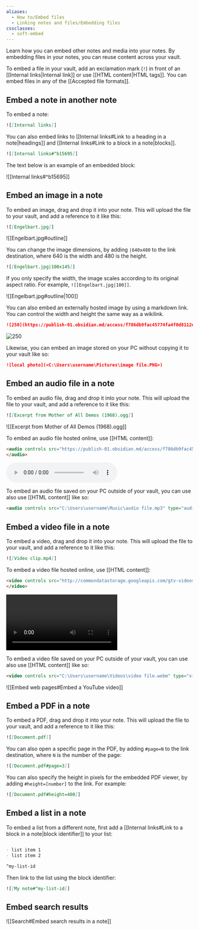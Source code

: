 ```yaml
---
aliases:
  - How to/Embed files
  - Linking notes and files/Embedding files
cssclasses:
  - soft-embed
---
```


Learn how you can embed other notes and media into your notes. By embedding files in your notes, you can reuse content across your vault.

To embed a file in your vault, add an exclamation mark (`!`) in front of an [[Internal links|Internal link]] or use [[HTML content|HTML tags]]. You can embed files in any of the [[Accepted file formats]].

## Embed a note in another note

To embed a note:

```md
![[Internal links]]
```

You can also embed links to [[Internal links#Link to a heading in a note|headings]] and [[Internal links#Link to a block in a note|blocks]].

```md
![[Internal links#^b15695]]
```

The text below is an example of an embedded block:

![[Internal links#^b15695]]

## Embed an image in a note

To embed an image, drag and drop it into your note. This will upload the file to your vault, and add a reference to it like this:

```md
![[Engelbart.jpg]]
```

![[Engelbart.jpg#outline]]

You can change the image dimensions, by adding `|640x480` to the link destination, where 640 is the width and 480 is the height.

```md
![[Engelbart.jpg|100x145]]
```

If you only specify the width, the image scales according to its original aspect ratio. For example, `![[Engelbart.jpg|100]]`.

![[Engelbart.jpg#outline|100]]

You can also embed an externally hosted image by using a markdown link. You can control the width and height the same way as a wikilink. 

```md
![250](https://publish-01.obsidian.md/access/f786db9fac45774fa4f0d8112e232d67/Attachments/Engelbart.jpg)
```

![250](https://publish-01.obsidian.md/access/f786db9fac45774fa4f0d8112e232d67/Attachments/Engelbart.jpg)

Likewise, you can embed an image stored on your PC without copying it to your vault like so:

```md
![local photo](<C:\Users\username\Pictures\image file.PNG>)
```

## Embed an audio file in a note

To embed an audio file, drag and drop it into your note. This will upload the file to your vault, and add a reference to it like this:

```md
![[Excerpt from Mother of All Demos (1968).ogg]]
```

![[Excerpt from Mother of All Demos (1968).ogg]]

To embed an audio file hosted online, use [[HTML content]]:

```html
<audio controls src="https://publish-01.obsidian.md/access/f786db9fac45774fa4f0d8112e232d67/Attachments/audio/Excerpt%20from%20Mother%20of%20All%20Demos%20(1968).ogg" type="audio/ogg">
</audio>
```

<audio controls src="https://publish-01.obsidian.md/access/f786db9fac45774fa4f0d8112e232d67/Attachments/audio/Excerpt%20from%20Mother%20of%20All%20Demos%20(1968).ogg" type="audio/ogg">
</audio>

To embed an audio file saved on your PC outside of your vault, you can use also use [[HTML content]] like so:

```html
<audio controls src="C:\Users\username\Music\audio file.mp3" type="audio/mpeg"></audio>
```

## Embed a video file in a note

To embed a video, drag and drop it into your note. This will upload the file to your vault, and add a reference to it like this:

```md
![[Video clip.mp4]]
```

To embed a video file hosted online, use [[HTML content]]:

```html
<video controls src="http://commondatastorage.googleapis.com/gtv-videos-bucket/sample/BigBuckBunny.mp4" type="video/mp4">
</video>
```
<video controls src="http://commondatastorage.googleapis.com/gtv-videos-bucket/sample/BigBuckBunny.mp4" type="video/mp4">
</video>

To embed a video file saved on your PC outside of your vault, you can use also use [[HTML content]] like so:

```html
<video controls src="C:\Users\username\Videos\video file.webm" type="video/webm"></video>
```

![[Embed web pages#Embed a YouTube video]]

## Embed a PDF in a note

To embed a PDF, drag and drop it into your note. This will upload the file to your vault, and add a reference to it like this:

```md
![[Document.pdf]]
```

You can also open a specific page in the PDF, by adding `#page=N` to the link destination, where `N` is the number of the page:

```md
![[Document.pdf#page=3]]
```

You can also specify the height in pixels for the embedded PDF viewer, by adding `#height=[number]` to the link. For example:

```md
![[Document.pdf#height=400]]
```

## Embed a list in a note

To embed a list from a different note, first add a [[Internal links#Link to a block in a note|block identifier]] to your list:

```md

- list item 1
- list item 2

^my-list-id
```

Then link to the list using the block identifier:

```md
![[My note#^my-list-id]]
```

## Embed search results 

![[Search#Embed search results in a note]]
